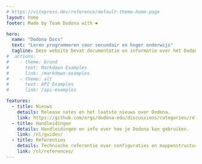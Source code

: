 ```yaml
---
# https://vitepress.dev/reference/default-theme-home-page
layout: home
footer: Made by Team Dodona with ❤️

hero:
  name: "Dodona Docs"
  text: "Leren programmeren voor secundair en hoger onderwijs"
  tagline: Deze website bevat documentatie en informatie over het Dodona-project.
#  actions:
#    - theme: brand
#      text: Markdown Examples
#      link: /markdown-examples
#    - theme: alt
#      text: API Examples
#      link: /api-examples

features:
  - title: Nieuws
    details: Release notes en het laatste nieuws over Dodona.
    link: https://github.com/orgs/dodona-edu/discussions/categories/release-notes
  - title: Handleidingen
    details: Handleidingen en info over hoe je Dodona kan gebruiken.
    link: /nl/guides/
  - title: Referenties
    details: Technische referentie over configuraties en mappenstructuren.
    link: /nl/references/
---
```

